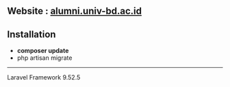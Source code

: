 ## Website : [alumni.univ-bd.ac.id](https://alumni.univ-bd.ac.id/)

## Installation

- **composer update**
- php artisan migrate
-----------------------
Laravel Framework 9.52.5
